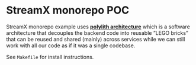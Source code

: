# StreamX monorepo POC

StreamX monorepo example uses
[**polylith architecture**](https://polylith.gitbook.io/polylith/)
which is a software architecture 
that decouples the backend code 
into reusable ”LEGO bricks” 
that can be reused and shared 
(mainly) across services while we
can still work with all our 
code as if it was a single codebase.

See `Makefile` for install instructions.
